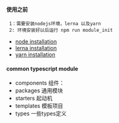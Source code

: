 
#### 使用之前

     1：需要安装nodejs环境，lerna 以及yarn
     2: 环境安装好以后运行 npm run module_init

- [node installation](./docs/env/node_installation.md)
- [lerna installation](./docs/env/lerna_installation.md)
- [yarn installation](./docs/env/yarn_installation.md)



#### common typescript module

- components  组件：
- packages    通用模块
- starters    起动机
- templates   模板项目
- types       一些types定义